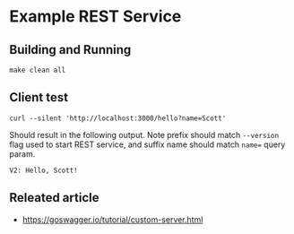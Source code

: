 # Example REST Service

## Building and Running

```shell
make clean all
```

## Client test

```shell
curl --silent 'http://localhost:3000/hello?name=Scott'
```

Should result in the following output. Note prefix should match `--version` flag used to start REST service, and suffix name should match `name=` query param.

```shell
V2: Hello, Scott!
```

## Releated article

* <https://goswagger.io/tutorial/custom-server.html>
